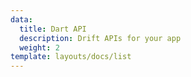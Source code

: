 ```yaml
---
data:
  title: Dart API
  description: Drift APIs for your app
  weight: 2
template: layouts/docs/list
---
```

